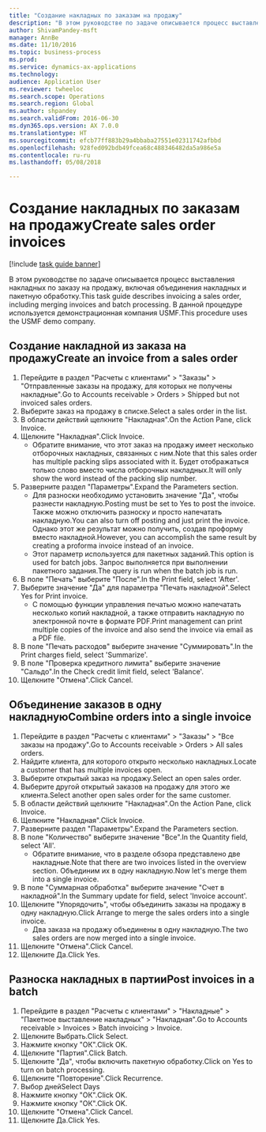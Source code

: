 ```yaml
--- 
title: "Создание накладных по заказам на продажу"
description: "В этом руководстве по задаче описывается процесс выставления накладных по заказу на продажу, включая объединения накладных и пакетную обработку."
author: ShivamPandey-msft
manager: AnnBe
ms.date: 11/10/2016
ms.topic: business-process
ms.prod: 
ms.service: dynamics-ax-applications
ms.technology: 
audience: Application User
ms.reviewer: twheeloc
ms.search.scope: Operations
ms.search.region: Global
ms.author: shpandey
ms.search.validFrom: 2016-06-30
ms.dyn365.ops.version: AX 7.0.0
ms.translationtype: HT
ms.sourcegitcommit: efcb77ff883b29a4bbaba27551e02311742afbbd
ms.openlocfilehash: 928fed092bdb49fcea68c488346482da5a986e5a
ms.contentlocale: ru-ru
ms.lasthandoff: 05/08/2018

---
```

# <a name="create-sales-order-invoices"></a><span data-ttu-id="ff8d3-103">Создание накладных по заказам на продажу</span><span class="sxs-lookup"><span data-stu-id="ff8d3-103">Create sales order invoices</span></span>

[!include [task guide banner](../../includes/task-guide-banner.md)]

<span data-ttu-id="ff8d3-104">В этом руководстве по задаче описывается процесс выставления накладных по заказу на продажу, включая объединения накладных и пакетную обработку.</span><span class="sxs-lookup"><span data-stu-id="ff8d3-104">This task guide describes invoicing a sales order, including merging invoices and batch processing.</span></span> <span data-ttu-id="ff8d3-105">В данной процедуре используется демонстрационная компания USMF.</span><span class="sxs-lookup"><span data-stu-id="ff8d3-105">This procedure uses the USMF demo company.</span></span>


## <a name="create-an-invoice-from-a-sales-order"></a><span data-ttu-id="ff8d3-106">Создание накладной из заказа на продажу</span><span class="sxs-lookup"><span data-stu-id="ff8d3-106">Create an invoice from a sales order</span></span>
1. <span data-ttu-id="ff8d3-107">Перейдите в раздел "Расчеты с клиентами" > "Заказы" > "Отправленные заказы на продажу, для которых не получены накладные".</span><span class="sxs-lookup"><span data-stu-id="ff8d3-107">Go to Accounts receivable > Orders > Shipped but not invoiced sales orders.</span></span>
2. <span data-ttu-id="ff8d3-108">Выберите заказ на продажу в списке.</span><span class="sxs-lookup"><span data-stu-id="ff8d3-108">Select a sales order in the list.</span></span> 
3. <span data-ttu-id="ff8d3-109">В области действий щелкните "Накладная".</span><span class="sxs-lookup"><span data-stu-id="ff8d3-109">On the Action Pane, click Invoice.</span></span>
4. <span data-ttu-id="ff8d3-110">Щелкните "Накладная".</span><span class="sxs-lookup"><span data-stu-id="ff8d3-110">Click Invoice.</span></span>
    * <span data-ttu-id="ff8d3-111">Обратите внимание, что этот заказ на продажу имеет несколько отборочных накладных, связанных с ним.</span><span class="sxs-lookup"><span data-stu-id="ff8d3-111">Note that this sales order has multiple packing slips associated with it.</span></span> <span data-ttu-id="ff8d3-112">Будет отображаться только слово <multiple> вместо числа отборочных накладных.</span><span class="sxs-lookup"><span data-stu-id="ff8d3-112">It will only show the word <multiple> instead of the packing slip number.</span></span>  
5. <span data-ttu-id="ff8d3-113">Разверните раздел "Параметры".</span><span class="sxs-lookup"><span data-stu-id="ff8d3-113">Expand the Parameters section.</span></span>
    * <span data-ttu-id="ff8d3-114">Для разноски необходимо установить значение "Да", чтобы разнести накладную.</span><span class="sxs-lookup"><span data-stu-id="ff8d3-114">Posting must be set to Yes to post the invoice.</span></span> <span data-ttu-id="ff8d3-115">Также можно отключить разноску и просто напечатать накладную.</span><span class="sxs-lookup"><span data-stu-id="ff8d3-115">You can also turn off posting and just print the invoice.</span></span> <span data-ttu-id="ff8d3-116">Однако этот же результат можно получить, создав проформу вместо накладной.</span><span class="sxs-lookup"><span data-stu-id="ff8d3-116">However, you can accomplish the same result by creating a proforma invoice instead of an invoice.</span></span>  
    * <span data-ttu-id="ff8d3-117">Этот параметр используется для пакетных заданий.</span><span class="sxs-lookup"><span data-stu-id="ff8d3-117">This option is used for batch jobs.</span></span> <span data-ttu-id="ff8d3-118">Запрос выполняется при выполнении пакетного задания.</span><span class="sxs-lookup"><span data-stu-id="ff8d3-118">The query is run when the batch job is run.</span></span>    
6. <span data-ttu-id="ff8d3-119">В поле "Печать" выберите "После".</span><span class="sxs-lookup"><span data-stu-id="ff8d3-119">In the Print field, select 'After'.</span></span>
7. <span data-ttu-id="ff8d3-120">Выберите значение "Да" для параметра "Печать накладной".</span><span class="sxs-lookup"><span data-stu-id="ff8d3-120">Select Yes for Print invoice.</span></span>
    * <span data-ttu-id="ff8d3-121">С помощью функции управления печатью можно напечатать несколько копий накладной, а также отправить накладную по электронной почте в формате PDF.</span><span class="sxs-lookup"><span data-stu-id="ff8d3-121">Print management can print  multiple copies of the invoice and also send the invoice via email as a PDF file.</span></span>  
8. <span data-ttu-id="ff8d3-122">В поле "Печать расходов" выберите значение "Суммировать".</span><span class="sxs-lookup"><span data-stu-id="ff8d3-122">In the Print charges field, select 'Summarize'.</span></span>
9. <span data-ttu-id="ff8d3-123">В поле "Проверка кредитного лимита" выберите значение "Сальдо".</span><span class="sxs-lookup"><span data-stu-id="ff8d3-123">In the Check credit limit field, select 'Balance'.</span></span>
10. <span data-ttu-id="ff8d3-124">Щелкните "Отмена".</span><span class="sxs-lookup"><span data-stu-id="ff8d3-124">Click Cancel.</span></span>

## <a name="combine-orders-into-a-single-invoice"></a><span data-ttu-id="ff8d3-125">Объединение заказов в одну накладную</span><span class="sxs-lookup"><span data-stu-id="ff8d3-125">Combine orders into a single invoice</span></span>
1. <span data-ttu-id="ff8d3-126">Перейдите в раздел "Расчеты с клиентами" > "Заказы" > "Все заказы на продажу".</span><span class="sxs-lookup"><span data-stu-id="ff8d3-126">Go to Accounts receivable > Orders > All sales orders.</span></span>
2. <span data-ttu-id="ff8d3-127">Найдите клиента, для которого открыто несколько накладных.</span><span class="sxs-lookup"><span data-stu-id="ff8d3-127">Locate a customer that has multiple invoices open.</span></span>
3. <span data-ttu-id="ff8d3-128">Выберите открытый заказ на продажу.</span><span class="sxs-lookup"><span data-stu-id="ff8d3-128">Select an open sales order.</span></span>
4. <span data-ttu-id="ff8d3-129">Выберите другой открытый заказов на продажу для этого же клиента.</span><span class="sxs-lookup"><span data-stu-id="ff8d3-129">Select another open sales order for the same customer.</span></span>
5. <span data-ttu-id="ff8d3-130">В области действий щелкните "Накладная".</span><span class="sxs-lookup"><span data-stu-id="ff8d3-130">On the Action Pane, click Invoice.</span></span>
6. <span data-ttu-id="ff8d3-131">Щелкните "Накладная".</span><span class="sxs-lookup"><span data-stu-id="ff8d3-131">Click Invoice.</span></span>
7. <span data-ttu-id="ff8d3-132">Разверните раздел "Параметры".</span><span class="sxs-lookup"><span data-stu-id="ff8d3-132">Expand the Parameters section.</span></span>
8. <span data-ttu-id="ff8d3-133">В поле "Количество" выберите значение "Все".</span><span class="sxs-lookup"><span data-stu-id="ff8d3-133">In the Quantity field, select 'All'.</span></span>
    * <span data-ttu-id="ff8d3-134">Обратите внимание, что в разделе обзора представлено две накладные.</span><span class="sxs-lookup"><span data-stu-id="ff8d3-134">Note that there are two invoices listed in the overview section.</span></span> <span data-ttu-id="ff8d3-135">Объединим их в одну накладную.</span><span class="sxs-lookup"><span data-stu-id="ff8d3-135">Now let's merge them into a single invoice.</span></span>  
9. <span data-ttu-id="ff8d3-136">В поле "Суммарная обработка" выберите значение "Счет в накладной".</span><span class="sxs-lookup"><span data-stu-id="ff8d3-136">In the Summary update for field, select 'Invoice account'.</span></span>
10. <span data-ttu-id="ff8d3-137">Щелкните "Упорядочить", чтобы объединить заказы на продажу в одну накладную.</span><span class="sxs-lookup"><span data-stu-id="ff8d3-137">Click Arrange to merge the sales orders into a single invoice.</span></span>
    * <span data-ttu-id="ff8d3-138">Два заказа на продажу объединены в одну накладную.</span><span class="sxs-lookup"><span data-stu-id="ff8d3-138">The two sales orders are now merged into a single invoice.</span></span>   
11. <span data-ttu-id="ff8d3-139">Щелкните "Отмена".</span><span class="sxs-lookup"><span data-stu-id="ff8d3-139">Click Cancel.</span></span>
12. <span data-ttu-id="ff8d3-140">Щелкните Да.</span><span class="sxs-lookup"><span data-stu-id="ff8d3-140">Click Yes.</span></span>

## <a name="post-invoices-in-a-batch"></a><span data-ttu-id="ff8d3-141">Разноска накладных в партии</span><span class="sxs-lookup"><span data-stu-id="ff8d3-141">Post invoices in a batch</span></span>
1. <span data-ttu-id="ff8d3-142">Перейдите в раздел "Расчеты с клиентами" > "Накладные" > "Пакетное выставление накладных" > "Накладная".</span><span class="sxs-lookup"><span data-stu-id="ff8d3-142">Go to Accounts receivable > Invoices > Batch invoicing > Invoice.</span></span>
2. <span data-ttu-id="ff8d3-143">Щелкните Выбрать.</span><span class="sxs-lookup"><span data-stu-id="ff8d3-143">Click Select.</span></span>
3. <span data-ttu-id="ff8d3-144">Нажмите кнопку "OК".</span><span class="sxs-lookup"><span data-stu-id="ff8d3-144">Click OK.</span></span>
4. <span data-ttu-id="ff8d3-145">Щелкните "Партия".</span><span class="sxs-lookup"><span data-stu-id="ff8d3-145">Click Batch.</span></span>
5. <span data-ttu-id="ff8d3-146">Щелкните "Да", чтобы включить пакетную обработку.</span><span class="sxs-lookup"><span data-stu-id="ff8d3-146">Click on Yes to turn on batch processing.</span></span>
6. <span data-ttu-id="ff8d3-147">Щелкните "Повторение".</span><span class="sxs-lookup"><span data-stu-id="ff8d3-147">Click Recurrence.</span></span>
7. <span data-ttu-id="ff8d3-148">Выбор дней</span><span class="sxs-lookup"><span data-stu-id="ff8d3-148">Select Days</span></span>
8. <span data-ttu-id="ff8d3-149">Нажмите кнопку "OК".</span><span class="sxs-lookup"><span data-stu-id="ff8d3-149">Click OK.</span></span>
9. <span data-ttu-id="ff8d3-150">Нажмите кнопку "OК".</span><span class="sxs-lookup"><span data-stu-id="ff8d3-150">Click OK.</span></span>
10. <span data-ttu-id="ff8d3-151">Щелкните "Отмена".</span><span class="sxs-lookup"><span data-stu-id="ff8d3-151">Click Cancel.</span></span>
11. <span data-ttu-id="ff8d3-152">Щелкните Да.</span><span class="sxs-lookup"><span data-stu-id="ff8d3-152">Click Yes.</span></span>


